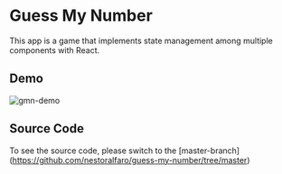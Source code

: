 # Guess My Number
This app is a game that implements state management among multiple components with React.

## Demo
![gmn-demo](https://user-images.githubusercontent.com/83131937/172971753-c77b50b2-494d-4947-9c43-12674e0498c7.gif)

## Source Code
To see the source code, please switch to the [master-branch] (https://github.com/nestoralfaro/guess-my-number/tree/master)
